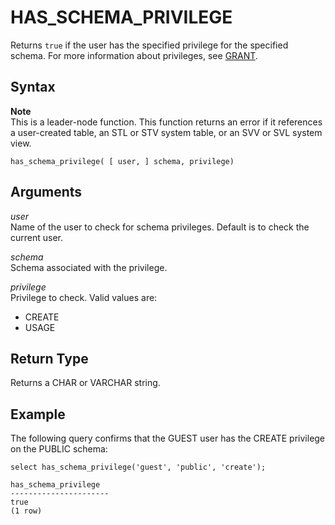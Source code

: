 # HAS\_SCHEMA\_PRIVILEGE<a name="r_HAS_SCHEMA_PRIVILEGE"></a>

Returns `true` if the user has the specified privilege for the specified schema\. For more information about privileges, see [GRANT](r_GRANT.md)\.

## Syntax<a name="r_HAS_SCHEMA_PRIVILEGE-synopsis"></a>

**Note**  
This is a leader\-node function\. This function returns an error if it references a user\-created table, an STL or STV system table, or an SVV or SVL system view\.

```
has_schema_privilege( [ user, ] schema, privilege)
```

## Arguments<a name="r_HAS_SCHEMA_PRIVILEGE-arguments"></a>

 *user*   
Name of the user to check for schema privileges\. Default is to check the current user\. 

 *schema*   
Schema associated with the privilege\. 

 *privilege*   
Privilege to check\. Valid values are:   
+ CREATE
+ USAGE

## Return Type<a name="r_HAS_SCHEMA_PRIVILEGE-return-type"></a>

Returns a CHAR or VARCHAR string\. 

## Example<a name="r_HAS_SCHEMA_PRIVILEGE-example"></a>

The following query confirms that the GUEST user has the CREATE privilege on the PUBLIC schema: 

```
select has_schema_privilege('guest', 'public', 'create');

has_schema_privilege
----------------------
true
(1 row)
```